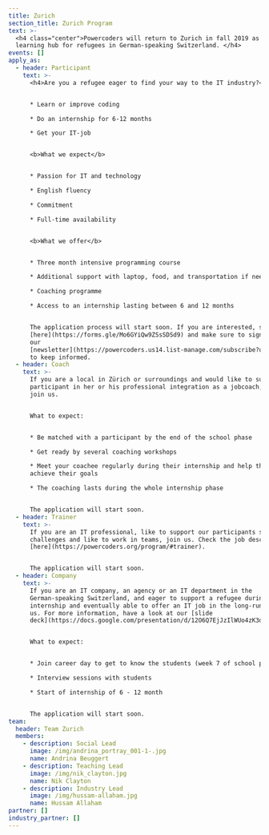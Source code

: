 ```yaml
---
title: Zurich
section_title: Zurich Program
text: >-
  <h4 class="center">Powercoders will return to Zurich in fall 2019 as a digital
  learning hub for refugees in German-speaking Switzerland. </h4>
events: []
apply_as:
  - header: Participant
    text: >-
      <h4>Are you a refugee eager to find your way to the IT industry?</h4>


      * Learn or improve coding

      * Do an internship for 6-12 months

      * Get your IT-job


      <b>What we expect</b>


      * Passion for IT and technology

      * English fluency

      * Commitment

      * Full-time availability


      <b>What we offer</b>


      * Three month intensive programming course

      * Additional support with laptop, food, and transportation if needed

      * Coaching programme

      * Access to an internship lasting between 6 and 12 months


      The application process will start soon. If you are interested, sign up
      [here](https://forms.gle/Mo6GYiQw9ZSsSDSd9) and make sure to sign up to
      our
      [newsletter](https://powercoders.us14.list-manage.com/subscribe?u=2a42a364dd3183e63617d355b&id=dd4d5d82f8)
      to keep informed.
  - header: Coach
    text: >-
      If you are a local in Zürich or surroundings and would like to support a
      participant in her or his professional integration as a jobcoach, please
      join us.


      What to expect:


      * Be matched with a participant by the end of the school phase

      * Get ready by several coaching workshops

      * Meet your coachee regularly during their internship and help them to
      achieve their goals

      * The coaching lasts during the whole internship phase


      The application will start soon.
  - header: Trainer
    text: >-
      If you are an IT professional, like to support our participants solving IT
      challenges and like to work in teams, join us. Check the job description
      [here](https://powercoders.org/program/#trainer).


      The application will start soon.
  - header: Company
    text: >-
      If you are an IT company, an agency or an IT department in the
      German-speaking Switzerland, and eager to support a refugee during an
      internship and eventually able to offer an IT job in the long-run, join
      us. For more information, have a look at our [slide
      deck](https://docs.google.com/presentation/d/12O6Q7EjJzIlWUo4zK3dO2nLZXIiPtW2kGrqYyvWsuBw/edit?usp=sharing).


      What to expect:  


      * Join career day to get to know the students (week 7 of school phase)

      * Interview sessions with students

      * Start of internship of 6 - 12 month


      The application will start soon.
team:
  header: Team Zurich
  members:
    - description: Social Lead
      image: /img/andrina_portray_001-1-.jpg
      name: Andrina Beuggert
    - description: Teaching Lead
      image: /img/nik_clayton.jpg
      name: Nik Clayton
    - description: Industry Lead
      image: /img/hussam-allaham.jpg
      name: Hussam Allaham
partner: []
industry_partner: []
---
```


